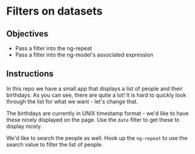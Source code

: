 # Filters on datasets

## Objectives

- Pass a filter into the ng-repeat
- Pass a filter into the ng-model's associated expression

## Instructions

In this repo we have a small app that displays a list of people and their birthdays. As you can see, there are quite a lot! It is hard to quickly look through the list for what we want - let's change that.

The birthdays are currently in UNIX timestamp format - we'd like to have these nicely displayed on the page. Use the `date` filter to get these to display nicely.

We'd like to search the people as well. Hook up the `ng-repeat` to use the search value to filter the list of people.